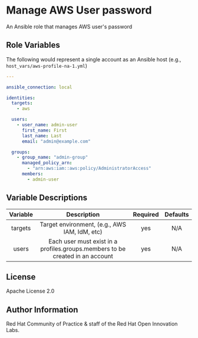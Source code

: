 Manage AWS User password
========================

An Ansible role that manages AWS user's password

Role Variables
--------------

The following would represent a single account as an Ansible host (e.g., `host_vars/aws-profile-na-1.yml`)

```yaml
---

ansible_connection: local

identities:
  targets:
    - aws

  users:
    - user_name: admin-user
      first_name: First
      last_name: Last
      email: "admin@example.com"

  groups:
    - group_name: "admin-group"
      managed_policy_arn:
        - "arn:aws:iam::aws:policy/AdministratorAccess"
      members:
        - admin-user
```

Variable Descriptions
---------------------

| Variable | Description | Required | Defaults |
|:--------:|:-----------:|:--------:|:--------:|
|targets|Target environment, (e.g., AWS IAM, IdM, etc)|yes|N/A|
|users|Each user must exist in a profiles.groups.members to be created in an account|yes|N/A|

License
-------

Apache License 2.0


Author Information
------------------

Red Hat Community of Practice & staff of the Red Hat Open Innovation Labs.
